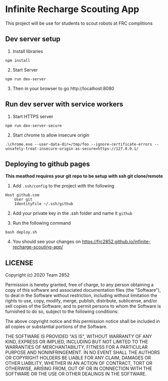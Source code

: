 # Infinite Recharge Scouting App

This project will be use for students to scout robots at FRC complitions

## Dev server setup

1. Install libraries
```
npm install
```

2. Start Server
```
npm run dev-server
```

3. Then in your browser to go http://localhost:8080

## Run dev server with service workers

1. Start HTTPS server
```
npm run dev-server-secure
```

2. Start chrome to allow insecure origin
```
.\chrome.exe --user-data-dir=/tmp/foo --ignore-certificate-errors --unsafely-treat-insecure-origin-as-secure=https://127.0.0.1/
```

## Deploying to github pages

**This meathod requires your git repo to be setup with ssh git clone/remote**

1. Add `.ssh/config` to the project with the following

```
Host github.com
    User git
    IdentityFile ~/.ssh/github
```

2. Add your private key in the .ssh folder and name it `github`

3. Run the following command
```
bash deploy.sh
```

4. You should see your changes on https://frc2852.github.io/infinite-recharge-scouting-app/


## LICENSE

Copyright (c) 2020 Team 2852

Permission is hereby granted, free of charge, to any person obtaining a copy
of this software and associated documentation files (the "Software"), to deal
in the Software without restriction, including without limitation the rights
to use, copy, modify, merge, publish, distribute, sublicense, and/or sell
copies of the Software, and to permit persons to whom the Software is
furnished to do so, subject to the following conditions:

The above copyright notice and this permission notice shall be included in all
copies or substantial portions of the Software.

THE SOFTWARE IS PROVIDED "AS IS", WITHOUT WARRANTY OF ANY KIND, EXPRESS OR
IMPLIED, INCLUDING BUT NOT LIMITED TO THE WARRANTIES OF MERCHANTABILITY,
FITNESS FOR A PARTICULAR PURPOSE AND NONINFRINGEMENT. IN NO EVENT SHALL THE
AUTHORS OR COPYRIGHT HOLDERS BE LIABLE FOR ANY CLAIM, DAMAGES OR OTHER
LIABILITY, WHETHER IN AN ACTION OF CONTRACT, TORT OR OTHERWISE, ARISING FROM,
OUT OF OR IN CONNECTION WITH THE SOFTWARE OR THE USE OR OTHER DEALINGS IN THE
SOFTWARE.
